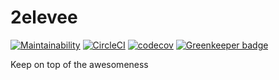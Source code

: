 # 2elevee

[![Maintainability](https://api.codeclimate.com/v1/badges/2143bb424f1f929d475c/maintainability)](https://codeclimate.com/github/2elevee/2elevee/maintainability)
[![CircleCI](https://circleci.com/gh/2elevee/2elevee/tree/master.svg?style=svg)](
https://circleci.com/gh/2elevee/2elevee/tree/master
)
[![codecov](https://codecov.io/gh/2elevee/2elevee/branch/master/graph/badge.svg)](https://codecov.io/gh/2elevee/2elevee)
[![Greenkeeper badge](https://badges.greenkeeper.io/2elevee/2elevee.svg)](https://greenkeeper.io/)

Keep on top of the awesomeness
